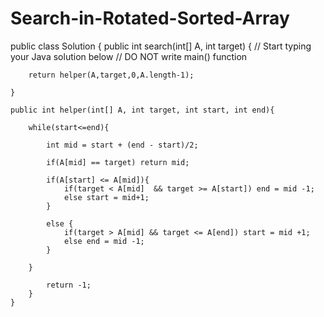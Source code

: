 Search-in-Rotated-Sorted-Array
==============================


public class Solution {
    public int search(int[] A, int target) {
        // Start typing your Java solution below
        // DO NOT write main() function
        
        return helper(A,target,0,A.length-1);
                
    }
    
    public int helper(int[] A, int target, int start, int end){
        
        while(start<=end){
            
            int mid = start + (end - start)/2;
            
            if(A[mid] == target) return mid;
            
            if(A[start] <= A[mid]){
                if(target < A[mid]  && target >= A[start]) end = mid -1;
                else start = mid+1;
            }
            
            else {
                if(target > A[mid] && target <= A[end]) start = mid +1;
                else end = mid -1;
            }
            
        }
            
            return -1;
        }
    }
